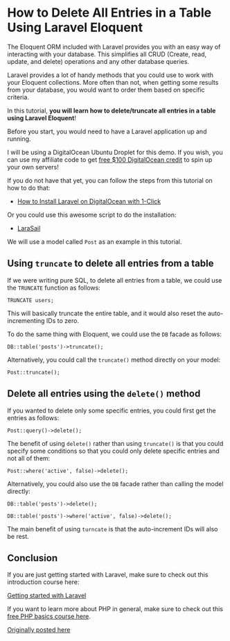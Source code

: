 # How to Delete All Entries in a Table Using Laravel Eloquent

The Eloquent ORM included with Laravel provides you with an easy way of interacting with your database. This simplifies all CRUD (Create, read, update, and delete) operations and any other database queries.

Laravel provides a lot of handy methods that you could use to work with your Eloquent collections. More often than not, when getting some results from your database, you would want to order them based on specific criteria. 

In this tutorial, **you will learn how to delete/truncate all entries in a table using Laravel Eloquent**!

Before you start, you would need to have a Laravel application up and running.

I will be using a DigitalOcean Ubuntu Droplet for this demo. If you wish, you can use my affiliate code to get [free $100 DigitalOcean credit](https://m.do.co/c/2a9bba940f39) to spin up your own servers!

If you do not have that yet, you can follow the steps from this tutorial on how to do that:

* [How to Install Laravel on DigitalOcean with 1-Click](https://devdojo.com/bobbyiliev/how-to-install-laravel-on-digitalocean-with-1-click)

Or you could use this awesome script to do the installation:

* [LaraSail](https://devdojo.com/episode/laravel-on-digital-ocean-with-larasail)

We will use a model called `Post` as an example in this tutorial.

## Using `truncate` to delete all entries from a table

If we were writing pure SQL, to delete all entries from a table, we could use the `TRUNCATE` function as follows:

```
TRUNCATE users;
```

This will basically truncate the entire table, and it would also reset the auto-incrementing IDs to zero.

To do the same thing with Eloquent, we could use the `DB` facade as follows:

```
DB::table('posts')->truncate();
```

Alternatively, you could call the `truncate()` method directly on your model:

```
Post::truncate();
```

## Delete all entries using the `delete()` method

If you wanted to delete only some specific entries, you could first get the entries as follows:

```
Post::query()->delete();
```

The benefit of using `delete()` rather than using `truncate()` is that you could specify some conditions so that you could only delete specific entries and not all of them:

```
Post::where('active', false)->delete();
```

Alternatively, you could also use the `DB` facade rather than calling the model directly:

```
DB::table('posts')->delete();

DB::table('posts')->where('active', false)->delete();
```

The main benefit of using `turncate` is that the auto-increment IDs will also be rest.

## Conclusion

If you are just getting started with Laravel, make sure to check out this introduction course here:

[Getting started with Laravel](https://devdojo.com/course/laravel-7-basics)

If you want to learn more about PHP in general, make sure to check out this [free PHP basics course here](https://devdojo.com/course/php-basics).

[Originally posted here](https://devdojo.com/bobbyiliev/how-to-delete-all-entries-in-a-table-using-laravel-eloquent)